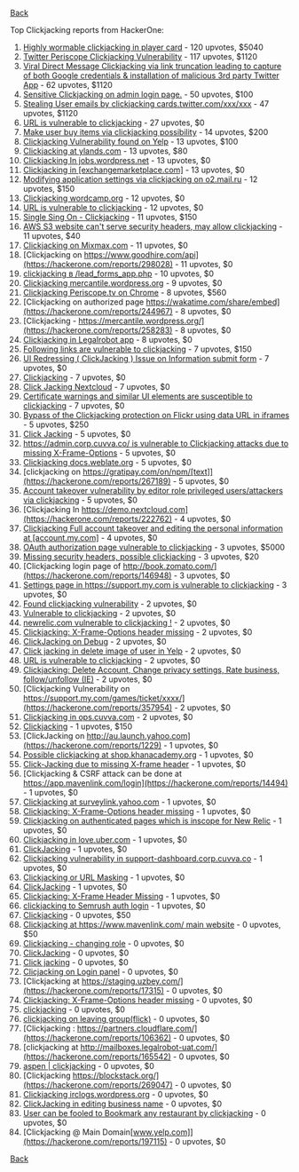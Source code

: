 [Back](../README.md)

Top Clickjacking reports from HackerOne:

1. [Highly wormable clickjacking in player card](https://hackerone.com/reports/85624) - 120 upvotes, $5040
2. [Twitter Periscope Clickjacking Vulnerability](https://hackerone.com/reports/591432) - 117 upvotes, $1120
3. [Viral Direct Message Clickjacking via link truncation leading to capture of both Google credentials &amp; installation of malicious 3rd party Twitter App](https://hackerone.com/reports/643274) - 62 upvotes, $1120
4. [Sensitive Clickjacking on admin login page.](https://hackerone.com/reports/389145) - 50 upvotes, $100
5. [Stealing User emails by clickjacking cards.twitter.com/xxx/xxx](https://hackerone.com/reports/154963) - 47 upvotes, $1120
6. [URL is vulnerable to clickjacking](https://hackerone.com/reports/530008) - 27 upvotes, $0
7. [Make user buy items via clickjacking possibility](https://hackerone.com/reports/471967) - 14 upvotes, $200
8. [Clickjacking Vulnerability found on Yelp](https://hackerone.com/reports/214087) - 13 upvotes, $100
9. [Clickjacking at ylands.com](https://hackerone.com/reports/405342) - 13 upvotes, $80
10. [Clickjacking In jobs.wordpress.net](https://hackerone.com/reports/223024) - 13 upvotes, $0
11. [Clickjacking in [exchangemarketplace.com]](https://hackerone.com/reports/658217) - 13 upvotes, $0
12. [Modifying application settings via clickjacking on o2.mail.ru](https://hackerone.com/reports/355774) - 12 upvotes, $150
13. [Clickjacking wordcamp.org](https://hackerone.com/reports/230581) - 12 upvotes, $0
14. [URL is vulnerable to clickjacking](https://hackerone.com/reports/712376) - 12 upvotes, $0
15. [Single Sing On - Clickjacking](https://hackerone.com/reports/299009) - 11 upvotes, $150
16. [AWS S3 website can't serve security headers, may allow clickjacking](https://hackerone.com/reports/149572) - 11 upvotes, $40
17. [Clickjacking on Mixmax.com](https://hackerone.com/reports/234713) - 11 upvotes, $0
18. [Clickjacking on https://www.goodhire.com/api](https://hackerone.com/reports/298028) - 11 upvotes, $0
19. [clickjacking в /lead_forms_app.php](https://hackerone.com/reports/294334) - 10 upvotes, $0
20. [Clickjacking mercantile.wordpress.org](https://hackerone.com/reports/264125) - 9 upvotes, $0
21. [Clickjacking Periscope.tv on Chrome](https://hackerone.com/reports/198622) - 8 upvotes, $560
22. [Clickjacking on authorized page https://wakatime.com/share/embed](https://hackerone.com/reports/244967) - 8 upvotes, $0
23. [Clickjacking - https://mercantile.wordpress.org/](https://hackerone.com/reports/258283) - 8 upvotes, $0
24. [Clickjacking in Legalrobot app](https://hackerone.com/reports/270454) - 8 upvotes, $0
25. [Following links are vulnerable to clickjacking](https://hackerone.com/reports/289246) - 7 upvotes, $150
26. [UI Redressing ( ClickJacking ) Issue on Information submit form](https://hackerone.com/reports/163753) - 7 upvotes, $0
27. [Clickjacking](https://hackerone.com/reports/200419) - 7 upvotes, $0
28. [Click Jacking Nextcloud](https://hackerone.com/reports/347782) - 7 upvotes, $0
29. [Certificate warnings and similar UI elements are susceptible to clickjacking](https://hackerone.com/reports/463695) - 7 upvotes, $0
30. [Bypass of the Clickjacking protection on Flickr using data URL in iframes](https://hackerone.com/reports/7264) - 5 upvotes, $250
31. [Click Jacking](https://hackerone.com/reports/163888) - 5 upvotes, $0
32. [https://admin.corp.cuvva.co/ is vulnerable to Clickjacking attacks due to missing X-Frame-Options](https://hackerone.com/reports/231434) - 5 upvotes, $0
33. [Clickjacking docs.weblate.org](https://hackerone.com/reports/223391) - 5 upvotes, $0
34. [clickjacking on https://gratipay.com/on/npm/[text]](https://hackerone.com/reports/267189) - 5 upvotes, $0
35. [Account takeover vulnerability by editor role privileged users/attackers via clickjacking](https://hackerone.com/reports/388254) - 5 upvotes, $0
36. [Clickjacking In https://demo.nextcloud.com](https://hackerone.com/reports/222762) - 4 upvotes, $0
37. [Clickjacking Full account takeover and editing the personal information at [account.my.com]](https://hackerone.com/reports/261652) - 4 upvotes, $0
38. [OAuth authorization page vulnerable to clickjacking](https://hackerone.com/reports/65825) - 3 upvotes, $5000
39. [Missing security headers, possible clickjacking](https://hackerone.com/reports/64645) - 3 upvotes, $20
40. [Clickjacking login page of http://book.zomato.com/](https://hackerone.com/reports/146948) - 3 upvotes, $0
41. [Settings page in https://support.my.com is vulnerable to clickjacking](https://hackerone.com/reports/667400) - 3 upvotes, $0
42. [Found clickjacking vulnerability](https://hackerone.com/reports/119828) - 2 upvotes, $0
43. [Vulnerable to clickjacking](https://hackerone.com/reports/123782) - 2 upvotes, $0
44. [newrelic.com vulnerable to clickjacking !](https://hackerone.com/reports/123126) - 2 upvotes, $0
45. [Clickjacking: X-Frame-Options header missing](https://hackerone.com/reports/163646) - 2 upvotes, $0
46. [ClickJacking on Debug](https://hackerone.com/reports/225555) - 2 upvotes, $0
47. [Click jacking in delete image of user in Yelp](https://hackerone.com/reports/201848) - 2 upvotes, $0
48. [URL is vulnerable to clickjacking](https://hackerone.com/reports/337219) - 2 upvotes, $0
49. [Clickjacking: Delete Account, Change privacy settings, Rate business, follow/unfollow (IE)](https://hackerone.com/reports/338569) - 2 upvotes, $0
50. [Clickjacking Vulnerability on https://support.my.com/games/ticket/xxxx/](https://hackerone.com/reports/357954) - 2 upvotes, $0
51. [Clickjacking in ops.cuvva.com](https://hackerone.com/reports/583624) - 2 upvotes, $0
52. [Clickjacking](https://hackerone.com/reports/8724) - 1 upvotes, $150
53. [ClickJacking on http://au.launch.yahoo.com](https://hackerone.com/reports/1229) - 1 upvotes, $0
54. [Possible clickjacking at shop.khanacademy.org](https://hackerone.com/reports/6370) - 1 upvotes, $0
55. [Click-Jacking due to missing X-frame header](https://hackerone.com/reports/17664) - 1 upvotes, $0
56. [Clickjacking &amp; CSRF attack can be done at https://app.mavenlink.com/login](https://hackerone.com/reports/14494) - 1 upvotes, $0
57. [Clickjacking at surveylink.yahoo.com](https://hackerone.com/reports/3578) - 1 upvotes, $0
58. [Clickjacking: X-Frame-Options header missing](https://hackerone.com/reports/129650) - 1 upvotes, $0
59. [Clickjacking on authenticated pages which is inscope for New Relic](https://hackerone.com/reports/128645) - 1 upvotes, $0
60. [Clickjacking in love.uber.com](https://hackerone.com/reports/137152) - 1 upvotes, $0
61. [ClickJacking](https://hackerone.com/reports/183127) - 1 upvotes, $0
62. [Clickjacking vulnerability in support-dashboard.corp.cuvva.co](https://hackerone.com/reports/231694) - 1 upvotes, $0
63. [Clickjacking or URL Masking](https://hackerone.com/reports/204198) - 1 upvotes, $0
64. [ClickJacking](https://hackerone.com/reports/179839) - 1 upvotes, $0
65. [Clickjacking: X-Frame Header Missing](https://hackerone.com/reports/168358) - 1 upvotes, $0
66. [clickjacking to Semrush auth login](https://hackerone.com/reports/318295) - 1 upvotes, $0
67. [Clickjacking](https://hackerone.com/reports/21110) - 0 upvotes, $50
68. [Clickjacking at https://www.mavenlink.com/ main website](https://hackerone.com/reports/14631) - 0 upvotes, $50
69. [Clickjacking - changing role](https://hackerone.com/reports/7924) - 0 upvotes, $0
70. [ClickJacking](https://hackerone.com/reports/7862) - 0 upvotes, $0
71. [Click jacking](https://hackerone.com/reports/13550) - 0 upvotes, $0
72. [Clicjacking on Login panel](https://hackerone.com/reports/8459) - 0 upvotes, $0
73. [Clickjacking at https://staging.uzbey.com/](https://hackerone.com/reports/17315) - 0 upvotes, $0
74. [Clickjacking: X-Frame-Options header missing](https://hackerone.com/reports/27594) - 0 upvotes, $0
75. [clickjacking](https://hackerone.com/reports/1207) - 0 upvotes, $0
76. [clickjacking on leaving group(flick)](https://hackerone.com/reports/7745) - 0 upvotes, $0
77. [Clickjacking : https://partners.cloudflare.com/](https://hackerone.com/reports/106362) - 0 upvotes, $0
78. [clickjacking at http://mailboxes.legalrobot-uat.com/](https://hackerone.com/reports/165542) - 0 upvotes, $0
79. [aspen | clickjacking](https://hackerone.com/reports/272387) - 0 upvotes, $0
80. [Clickjacking https://blockstack.org/](https://hackerone.com/reports/269047) - 0 upvotes, $0
81. [Clickjacking irclogs.wordpress.org](https://hackerone.com/reports/267075) - 0 upvotes, $0
82. [ClickJacking in editing business name](https://hackerone.com/reports/227837) - 0 upvotes, $0
83. [User can be fooled to Bookmark any restaurant by clickjacking](https://hackerone.com/reports/228295) - 0 upvotes, $0
84. [Clickjacking @ Main Domain[www.yelp.com]](https://hackerone.com/reports/197115) - 0 upvotes, $0


[Back](../README.md)